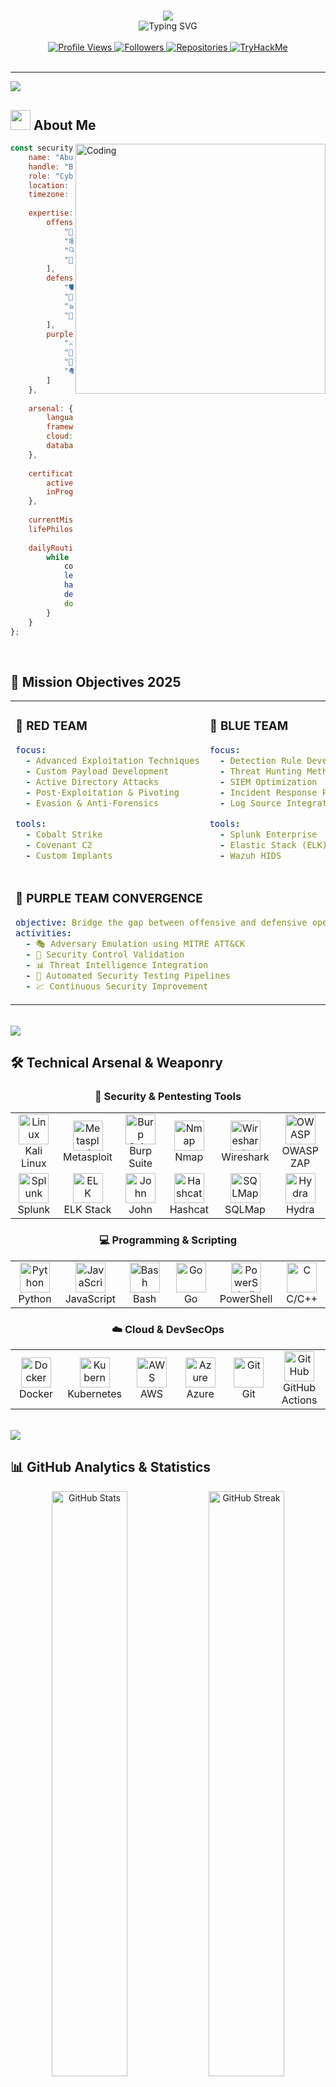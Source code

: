 # 
<div align="center">
  <img src="https://capsule-render.vercel.app/api?type=waving&color=gradient&customColorList=24,12,30&height=200&section=header&text=Cybersecurity%20Analyst&fontSize=50&fontColor=fff&animation=fadeIn&fontAlignY=38&desc=Offensive%20|%20Defensive%20|%20Purple%20Team&descAlignY=55&descSize=20"/>
</div>

<div align="center">
  <img src="https://readme-typing-svg.herokuapp.com?font=Fira+Code&weight=600&size=28&duration=2500&pause=800&color=9D4EDD&center=true&vCenter=true&repeat=true&width=700&lines=%F0%9F%9B%A1%EF%B8%8F+Security+Researcher+%26+Analyst;%F0%9F%94%B4+Red+Team+%7C+%F0%9F%94%B5+Blue+Team;%F0%9F%92%9C+Purple+Team+Operator;%F0%9F%94%90+Breaking+Systems+Ethically;%E2%9A%A1+Automating+Security+Operations" alt="Typing SVG" />
</div>

<br/>

<div align="center">
  <a href="https://github.com/bakr0x01">
    <img src="https://komarev.com/ghpvc/?username=bakr0x01&style=for-the-badge&color=blueviolet&label=PROFILE+VIEWS" alt="Profile Views"/>
  </a>
  <a href="https://github.com/bakr0x01?tab=followers">
    <img src="https://img.shields.io/github/followers/bakr0x01?style=for-the-badge&color=9D4EDD&labelColor=1a1b27&logo=github&label=FOLLOWERS" alt="Followers"/>
  </a>
  <a href="https://github.com/bakr0x01?tab=repositories">
    <img src="https://img.shields.io/badge/REPOS-50+-blueviolet?style=for-the-badge&labelColor=1a1b27&logo=github" alt="Repositories"/>
  </a>
  <a href="https://tryhackme.com/p/Bakr0x01">
    <img src="https://img.shields.io/badge/THM-TOP%201%25-success?style=for-the-badge&logo=tryhackme&logoColor=white&labelColor=1a1b27" alt="TryHackMe"/>
  </a>
</div>

<br/>

---

<img src="https://user-images.githubusercontent.com/73097560/115834477-dbab4500-a447-11eb-908a-139a6edaec5c.gif">

<br/>

## <img src="https://media2.giphy.com/media/QssGEmpkyEOhBCb7e1/giphy.gif?cid=ecf05e47a0n3gi1bfqntqmob8g9aid1oyj2wr3ds3mg700bl&rid=giphy.gif" width="32px" height="32px"> **About Me**

<img align="right" alt="Coding" width="400" src="https://user-images.githubusercontent.com/74038190/212749447-bfb7e725-6987-49d9-ae85-2015e3e7cc41.gif">

```javascript
const securityAnalyst = {
    name: "Abubakar Nasteh",
    handle: "Bakr0x01",
    role: "Cybersecurity Analyst",
    location: "127.0.0.1 | localhost",
    timezone: "EAT (UTC+3)",
    
    expertise: {
        offensive: [
            "🎯 Penetration Testing",
            "🕸️ Web Application Security",
            "🔍 Network Reconnaissance",
            "💉 Exploit Development"
        ],
        defensive: [
            "🛡️ SIEM Management (Splunk, ELK)",
            "🚨 Incident Response & Forensics",
            "📊 Log Analysis & Correlation",
            "🔐 Security Hardening"
        ],
        purple: [
            "⚔️ Threat Emulation & ATT&CK",
            "🤖 Security Automation",
            "📡 Detection Engineering",
            "🎭 Adversary Simulation"
        ]
    },
    
    arsenal: {
        languages: ["Python", "Bash", "PowerShell", "JavaScript", "Go"],
        frameworks: ["Metasploit", "Burp Suite", "Cobalt Strike"],
        cloud: ["AWS", "Azure", "Docker", "Kubernetes"],
        databases: ["MySQL", "PostgreSQL", "MongoDB"]
    },
    
    certifications: {
        active: ["CompTIA Security+", "eJPT", "Google Cybersecurity"],
        inProgress: ["OSCP 💀", "CySA+"]
    },
    
    currentMission: "Building detection rules based on red team TTPs",
    lifePhilosophy: "Break it. Secure it. Automate it. Repeat. 🔄",
    
    dailyRoutine: function() {
        while (awake) {
            coffee++;
            learn();
            hack();
            defend();
            document();
        }
    }
};
```

<br/>

## 🎯 **Mission Objectives 2025**

<table>
<tr>
<td width="50%">

### 🔴 **RED TEAM**
```yaml
focus:
  - Advanced Exploitation Techniques
  - Custom Payload Development
  - Active Directory Attacks
  - Post-Exploitation & Pivoting
  - Evasion & Anti-Forensics

tools:
  - Cobalt Strike
  - Covenant C2
  - Custom Implants
```

</td>
<td width="50%">

### 🔵 **BLUE TEAM**
```yaml
focus:
  - Detection Rule Development
  - Threat Hunting Methodologies
  - SIEM Optimization
  - Incident Response Playbooks
  - Log Source Integration

tools:
  - Splunk Enterprise
  - Elastic Stack (ELK)
  - Wazuh HIDS
```

</td>
</tr>
<tr>
<td colspan="2">

### 💜 **PURPLE TEAM CONVERGENCE**
```yaml
objective: Bridge the gap between offensive and defensive operations
activities:
  - 🎭 Adversary Emulation using MITRE ATT&CK
  - 🔬 Security Control Validation
  - 📊 Threat Intelligence Integration
  - 🤖 Automated Security Testing Pipelines
  - 📈 Continuous Security Improvement
```

</td>
</tr>
</table>

<br/>

<img src="https://user-images.githubusercontent.com/73097560/115834477-dbab4500-a447-11eb-908a-139a6edaec5c.gif">

<br/>

## 🛠️ **Technical Arsenal & Weaponry**

<div align="center">

### **🔐 Security & Pentesting Tools**

<table>
<tr>
<td align="center" width="96">
<img src="https://cdn.jsdelivr.net/gh/devicons/devicon/icons/linux/linux-original.svg" width="48" height="48" alt="Linux" />
<br>Kali Linux
</td>
<td align="center" width="96">
<img src="https://www.vectorlogo.zone/logos/metasploit/metasploit-icon.svg" width="48" height="48" alt="Metasploit" />
<br>Metasploit
</td>
<td align="center" width="96">
<img src="https://raw.githubusercontent.com/portswigger/burp-extensions-montoya-api/main/src/main/resources/burp-icon.svg" width="48" height="48" alt="Burp Suite" />
<br>Burp Suite
</td>
<td align="center" width="96">
<img src="https://nmap.org/images/nmap-logo-256x256.png" width="48" height="48" alt="Nmap" />
<br>Nmap
</td>
<td align="center" width="96">
<img src="https://www.wireshark.org/assets/images/wireshark-fin@2x.png" width="48" height="48" alt="Wireshark" />
<br>Wireshark
</td>
<td align="center" width="96">
<img src="https://avatars.githubusercontent.com/u/44528?s=200&v=4" width="48" height="48" alt="OWASP" />
<br>OWASP ZAP
</td>
</tr>
<tr>
<td align="center" width="96">
<img src="https://www.splunk.com/content/dam/splunk2/images/icons/favicons/favicon-180x180.png" width="48" height="48" alt="Splunk" />
<br>Splunk
</td>
<td align="center" width="96">
<img src="https://static-www.elastic.co/v3/assets/bltefdd0b53724fa2ce/blt36f2da8d650732a0/5d0823c3d8ff351753cbc99f/logo-elk-stack.svg" width="48" height="48" alt="ELK" />
<br>ELK Stack
</td>
<td align="center" width="96">
<img src="https://www.kali.org/tools/john/images/john-logo.svg" width="48" height="48" alt="John" />
<br>John
</td>
<td align="center" width="96">
<img src="https://hashcat.net/hashcat.png" width="48" height="48" alt="Hashcat" />
<br>Hashcat
</td>
<td align="center" width="96">
<img src="https://sqlmap.org/images/sqlmap-logo.png" width="48" height="48" alt="SQLMap" />
<br>SQLMap
</td>
<td align="center" width="96">
<img src="https://www.kali.org/tools/hydra/images/hydra-logo.svg" width="48" height="48" alt="Hydra" />
<br>Hydra
</td>
</tr>
</table>

### **💻 Programming & Scripting**

<table>
<tr>
<td align="center" width="96">
<img src="https://raw.githubusercontent.com/devicons/devicon/master/icons/python/python-original.svg" width="48" height="48" alt="Python" />
<br>Python
</td>
<td align="center" width="96">
<img src="https://raw.githubusercontent.com/devicons/devicon/master/icons/javascript/javascript-original.svg" width="48" height="48" alt="JavaScript" />
<br>JavaScript
</td>
<td align="center" width="96">
<img src="https://raw.githubusercontent.com/devicons/devicon/master/icons/bash/bash-original.svg" width="48" height="48" alt="Bash" />
<br>Bash
</td>
<td align="center" width="96">
<img src="https://raw.githubusercontent.com/devicons/devicon/master/icons/go/go-original.svg" width="48" height="48" alt="Go" />
<br>Go
</td>
<td align="center" width="96">
<img src="https://raw.githubusercontent.com/PowerShell/PowerShell/master/assets/ps_black_64.svg" width="48" height="48" alt="PowerShell" />
<br>PowerShell
</td>
<td align="center" width="96">
<img src="https://raw.githubusercontent.com/devicons/devicon/master/icons/c/c-original.svg" width="48" height="48" alt="C" />
<br>C/C++
</td>
</tr>
</table>

### **☁️ Cloud & DevSecOps**

<table>
<tr>
<td align="center" width="96">
<img src="https://raw.githubusercontent.com/devicons/devicon/master/icons/docker/docker-original.svg" width="48" height="48" alt="Docker" />
<br>Docker
</td>
<td align="center" width="96">
<img src="https://raw.githubusercontent.com/devicons/devicon/master/icons/kubernetes/kubernetes-plain.svg" width="48" height="48" alt="Kubernetes" />
<br>Kubernetes
</td>
<td align="center" width="96">
<img src="https://raw.githubusercontent.com/devicons/devicon/master/icons/amazonwebservices/amazonwebservices-original-wordmark.svg" width="48" height="48" alt="AWS" />
<br>AWS
</td>
<td align="center" width="96">
<img src="https://raw.githubusercontent.com/devicons/devicon/master/icons/azure/azure-original.svg" width="48" height="48" alt="Azure" />
<br>Azure
</td>
<td align="center" width="96">
<img src="https://raw.githubusercontent.com/devicons/devicon/master/icons/git/git-original.svg" width="48" height="48" alt="Git" />
<br>Git
</td>
<td align="center" width="96">
<img src="https://raw.githubusercontent.com/devicons/devicon/master/icons/github/github-original.svg" width="48" height="48" alt="GitHub" />
<br>GitHub Actions
</td>
</tr>
</table>

</div>

<br/>

<img src="https://user-images.githubusercontent.com/73097560/115834477-dbab4500-a447-11eb-908a-139a6edaec5c.gif">

<br/>

## 📊 **GitHub Analytics & Statistics**

<div align="center">
  
<img width="49%" src="https://github-readme-stats.vercel.app/api?username=bakr0x01&show_icons=true&theme=radical&hide_border=true&bg_color=1a1b27&title_color=9D4EDD&icon_color=9D4EDD&text_color=c9d1d9&count_private=true&include_all_commits=true" alt="GitHub Stats" />
<img width="49%" src="https://github-readme-streak-stats.herokuapp.com/?user=bakr0x01&theme=radical&hide_border=true&background=1a1b27&stroke=9D4EDD&ring=9D4EDD&fire=FF6D00&currStreakLabel=9D4EDD" alt="GitHub Streak" />

<img width="49%" src="https://github-readme-stats.vercel.app/api/top-langs/?username=bakr0x01&layout=compact&theme=radical&hide_border=true&bg_color=1a1b27&title_color=9D4EDD&text_color=c9d1d9&langs_count=8" alt="Top Languages" />
<img width="49%" src="https://github-readme-activity-graph.vercel.app/graph?username=bakr0x01&theme=react-dark&hide_border=true&bg_color=1a1b27&color=9D4EDD&line=9D4EDD&point=FFFFFF" alt="Contribution Graph" />

</div>

<div align="center">
  <img src="https://github-profile-trophy.vercel.app/?username=bakr0x01&theme=radical&no-frame=true&no-bg=true&row=1&column=7&margin-w=15&margin-h=15" alt="GitHub Trophies" />
</div>

<br/>

<img src="https://user-images.githubusercontent.com/73097560/115834477-dbab4500-a447-11eb-908a-139a6edaec5c.gif">

<br/>

## 🚀 **Featured Security Projects & Tools**

<div align="center">

<table>
<tr>
<td width="50%" valign="top">

### 🔴 **Offensive Security**

<a href="https://github.com/Abuzkah/network-scanner">
  <img align="center" src="https://github-readme-stats.vercel.app/api/pin/?username=Abuzkah&repo=network-scanner&theme=radical&hide_border=true&bg_color=1a1b27&title_color=9D4EDD&icon_color=9D4EDD&text_color=c9d1d9" />
</a>

<a href="https://github.com/Abuzkah/waf-bypass">
  <img align="center" src="https://github-readme-stats.vercel.app/api/pin/?username=Abuzkah&repo=waf-bypass&theme=radical&hide_border=true&bg_color=1a1b27&title_color=9D4EDD&icon_color=9D4EDD&text_color=c9d1d9" />
</a>

<a href="https://github.com/Abuzkah/pass-audit">
  <img align="center" src="https://github-readme-stats.vercel.app/api/pin/?username=Abuzkah&repo=pass-audit&theme=radical&hide_border=true&bg_color=1a1b27&title_color=9D4EDD&icon_color=9D4EDD&text_color=c9d1d9" />
</a>

</td>
<td width="50%" valign="top">

### 🔵 **Defensive Security**

<a href="https://github.com/Abuzkah/siem-tuner">
  <img align="center" src="https://github-readme-stats.vercel.app/api/pin/?username=Abuzkah&repo=siem-tuner&theme=radical&hide_border=true&bg_color=1a1b27&title_color=9D4EDD&icon_color=9D4EDD&text_color=c9d1d9" />
</a>

<a href="https://github.com/Abuzkah/phish-detect">
  <img align="center" src="https://github-readme-stats.vercel.app/api/pin/?username=Abuzkah&repo=phish-detect&theme=radical&hide_border=true&bg_color=1a1b27&title_color=9D4EDD&icon_color=9D4EDD&text_color=c9d1d9" />
</a>

<a href="https://github.com/Abuzkah/ir-toolkit">
  <img align="center" src="https://github-readme-stats.vercel.app/api/pin/?username=Abuzkah&repo=ir-toolkit&theme=radical&hide_border=true&bg_color=1a1b27&title_color=9D4EDD&icon_color=9D4EDD&text_color=c9d1d9" />
</a>

</td>
</tr>
</table>

</div>

<br/>

<img src="https://user-images.githubusercontent.com/73097560/115834477-dbab4500-a447-11eb-908a-139a6edaec5c.gif">

<br/>

## 🏆 **Certifications & Achievements**

<div align="center">

<table>
<tr>
<td align="center" width="33%">

### ✅ **CERTIFIED**
![CompTIA Security+](https://img.shields.io/badge/CompTIA%20Security+-EA3C2A?style=for-the-badge&logo=comptia&logoColor=white)
![eJPT](https://img.shields.io/badge/eJPT-Junior%20Pentester-4B0082?style=for-the-badge)
![Google Cybersecurity](https://img.shields.io/badge/Google-Cybersecurity-4285F4?style=for-the-badge&logo=google&logoColor=white)

</td>
<td align="center" width="33%">

### 📚 **IN PROGRESS**
![OSCP](https://img.shields.io/badge/OSCP-Preparing-FF0000?style=for-the-badge&logo=offsec&logoColor=white)
![CySA+](https://img.shields.io/badge/CySA+-Studying-EA3C2A?style=for-the-badge&logo=comptia&logoColor=white)
![CEH](https://img.shields.io/badge/CEH-Planned-00ADEF?style=for-the-badge)

</td>
<td align="center" width="33%">

### 🎯 **TARGET 2026**
![GIAC GPEN](https://img.shields.io/badge/GIAC-GPEN-00529B?style=for-the-badge)
![CRTO](https://img.shields.io/badge/CRTO-Red%20Team-8B0000?style=for-the-badge)
![PNPT](https://img.shields.io/badge/PNPT-TCM%20Security-2E8B57?style=for-the-badge)

</td>
</tr>
</table>

</div>

<br/>

<img src="https://user-images.githubusercontent.com/73097560/115834477-dbab4500-a447-11eb-908a-139a6edaec5c.gif">

<br/>

## 🎮 **CTF Performance & Training Platforms**

<div align="center">

### 🎯 **TryHackMe Profile**

[![TryHackMe](https://img.shields.io/badge/-VISIT%20MY%20PROFILE-212C42?style=for-the-badge&logo=tryhackme&logoColor=white&labelColor=9D4EDD)](https://tryhackme.com/p/Bakr0x01)

<br/>

<a href="https://tryhackme.com/p/Bakr0x01" target="_blank">
  <img src="https://tryhackme-badges.s3.amazonaws.com/Bakr0x01.png" alt="TryHackMe Badge" />
</a>

<br/>
<br/>

### 📊 **Platform Statistics**

| 🎯 Platform | 📈 Progress | 🏅 Rank/Level | 🎓 Focus Area | ⭐ Highlights |
|------------|------------|--------------|--------------|--------------|
| **<img src="https://tryhackme.com/img/favicon.png" width="20"/> TryHackMe** | ![](https://img.shields.io/badge/Rooms-150+-brightgreen?style=flat-square) | ![](https://img.shields.io/badge/Top-1%25-success?style=flat-square) | Offensive Security | 10K+ Points |
| **<img src="https://www.hackthebox.com/images/favicon.png" width="20"/> HackTheBox** | ![](https://img.shields.io/badge/Machines-25+-yellow?style=flat-square) | ![](https://img.shields.io/badge/Rank-Hacker-orange?style=flat-square) | Penetration Testing | Active Player |
| **<img src="https://letsdefend.io/images/favicon.png" width="20"/> LetsDefend** | ![](https://img.shields.io/badge/Alerts-100+-blue?style=flat-square) | ![](https://img.shields.io/badge/Role-SOC%20Analyst-informational?style=flat-square) | Blue Team | Incident Response |
| **<img src="https://cyberdefenders.org/static/img/favicon.ico" width="20"/> CyberDefenders** | ![](https://img.shields.io/badge/Challenges-30+-purple?style=flat-square) | ![](https://img.shields.io/badge/Level-Advanced-blueviolet?style=flat-square) | DFIR | Digital Forensics |
| **<img src="https://pentesterlab.com/favicon.ico" width="20"/> PentesterLab** | ![](https://img.shields.io/badge/Badges-15+-orange?style=flat-square) | ![](https://img.shields.io/badge/Tier-Pro-red?style=flat-square) | Web Security | Bug Hunting |

</div>

<br/>

<img src="https://user-images.githubusercontent.com/73097560/115834477-dbab4500-a447-11eb-908a-139a6edaec5c.gif">

<br/>

## 📚 **Cybersecurity Learning Journey**

```mermaid
%%{init: {'theme':'dark', 'themeVariables': { 'primaryColor':'#9D4EDD'}}}%%
graph LR
    A[🔰 Security<br/>Fundamentals] -->|2022| B[🌐 Network<br/>Security]
    B -->|2023| C[🕸️ Web App<br/>Security]
    C --> D[☁️ Cloud<br/>Security]
    D --> E[🔄 DevSecOps]
    E --> F[🔍 Threat<br/>Hunting]
    F --> G[💜 Purple Team<br/>Operations]
    G --> H[🎭 Adversary<br/>Emulation]
    
    style A fill:#1a1b27,stroke:#9D4EDD,stroke-width:2px,color:#fff
    style B fill:#1a1b27,stroke:#9D4EDD,stroke-width:2px,color:#fff
    style C fill:#1a1b27,stroke:#9D4EDD,stroke-width:2px,color:#fff
    style D fill:#1a1b27,stroke:#9D4EDD,stroke-width:2px,color:#fff
    style E fill:#1a1b27,stroke:#9D4EDD,stroke-width:2px,color:#fff
    style F fill:#1a1b27,stroke:#9D4EDD,stroke-width:2px,color:#fff
    style G fill:#9D4EDD,stroke:#9D4EDD,stroke-width:3px,color:#fff
    style H fill:#FF6D00,stroke:#FF6D00,stroke-width:2px,color:#fff
```

<div align="center">

### 🎓 **Current Learning Focus**

| Category | Technologies | Status |
|----------|-------------|---------|
| **🔴 Red Teaming** | Cobalt Strike, Covenant, Mythic C2 | ![](https://img.shields.io/badge/Status-Active-success?style=flat-square) |
| **🔵 Blue Teaming** | Splunk, Elastic SIEM, Wazuh | ![](https://img.shields.io/badge/Status-Active-success?style=flat-square) |
| **☁️ Cloud Security** | AWS Security, Azure Sentinel | ![](https://img.shields.io/badge/Status-Learning-yellow?style=flat-square) |
| **🤖 Automation** | Python, Ansible, Terraform | ![](https://img.shields.io/badge/Status-Practicing-blue?style=flat-square) |
| **🎯 MITRE ATT&CK** | Adversary Emulation, Detection | ![](https://img.shields.io/badge/Status-Implementing-orange?style=flat-square) |

</div>

<br/>

<img src="https://user-images.githubusercontent.com/73097560/115834477-dbab4500-a447-11eb-908a-139a6edaec5c.gif">

<br/>

## 💼 **Professional Experience**

<div align="center">

```yaml
career_timeline:
  
  - role: "🔒 Security Analyst"
    company: "Esoteric Strats"
    period: "2024 - Present"
    location: "Remote"
    responsibilities:
      - "🚨 24/7 SOC operations and incident response"
      - "🔍 Threat hunting using MITRE ATT&CK framework"
      - "📊 SIEM management and rule optimization (Splunk)"
      - "💜 Purple team exercise coordination and execution"
      - "🤖 Security automation and playbook development"
    achievements:
      - "Reduced false positive rate by 45%"
      - "Developed 50+ custom detection rules"
      - "Led 10+ purple team engagements"
    
  - role: "🔍 Junior Penetration Tester"
    company: "Rozalla Inc"
    period: "2023 - 2024"
    location: "Hybrid"
    responsibilities:
      - "🎯 Web application and network penetration testing"
      - "📝 Comprehensive security assessment reporting"
      - "🔧 Vulnerability remediation guidance"
      - "🛡️ Security architecture reviews"
    achievements:
      - "Completed 25+ penetration tests"
      - "Identified 100+ critical vulnerabilities"
      - "100% client satisfaction rate"
    
  - role: "💻 IT Support Specialist"
    company: "HDF"
    period: "2022 - 2023"
    location: "On-site"
    responsibilities:
      - "🔐 Security-focused IT support and system administration"
      - "📚 User security awareness training programs"
      - "🛠️ Security tool deployment and configuration"
      - "📊 Security compliance monitoring"
    achievements:
      - "Reduced security incidents by 60%"
      - "Trained 200+ employees on security best practices"
```

</div>

<br/>

<img src="https://user-images.githubusercontent.com/73097560/115834477-dbab4500-a447-11eb-908a-139a6edaec5c.gif">

<br/>

## 📝 **Latest Blog Posts & Security Research**

<div align="center">

<table>
<tr>
<td width="50%">

### 🔴 **Offensive Security**
- 📌 [**Purple Team Exercise: Detecting Kerberoasting Attacks**](https://medium.com/@Bakr0x01)
  <br/>*How to detect and prevent Kerberoasting in Active Directory*
  
- 📌 [**From SQLi to RCE: A HackTheBox Walkthrough**](https://medium.com/@Bakr0x01)
  <br/>*Complete exploitation chain on HTB machine*
  
- 📌 [**Bypassing Modern WAF Solutions**](https://medium.com/@Bakr0x01)
  <br/>*Techniques for evading web application firewalls*

</td>
<td width="50%">

### 🔵 **Defensive Security**
- 📌 [**Building a Home SOC Lab with Elastic Stack**](https://medium.com/@Bakr0x01)
  <br/>*Complete guide to setting up your own security lab*
  
- 📌 [**OSCP Prep: My Journey and Resources**](https://medium.com/@Bakr0x01)
  <br/>*Study plan and recommended resources for OSCP*
  
- 📌 [**Automating Security Tasks with Python**](https://medium.com/@Bakr0x01)
  <br/>*Building custom security automation tools*

</td>
</tr>
</table>

<br/>

[![Medium](https://img.shields.io/badge/Read%20More%20on-Medium-12100E?style=for-the-badge&logo=medium&logoColor=white&labelColor=9D4EDD)](https://medium.com/@Bakr0x01)

</div>

<br/>

<img src="https://user-images.githubusercontent.com/73097560/115834477-dbab4500-a447-11eb-908a-139a6edaec5c.gif">

<br/>

## 🤝 **Connect & Collaborate**

<div align="center">

<table>
<tr>
<td align="center">
<a href="https://linkedin.com/in/Abubakar_Nasteh">
<img src="https://img.shields.io/badge/LinkedIn-0077B5?style=for-the-badge&logo=linkedin&logoColor=white&labelColor=1a1b27" alt="LinkedIn"/>
</a>
<br/>
<sub>Professional Network</sub>
</td>
<td align="center">
<a href="https://twitter.com/Bakr0x01">
<img src="https://img.shields.io/badge/Twitter-1DA1F2?style=for-the-badge&logo=twitter&logoColor=white&labelColor=1a1b27" alt="Twitter"/>
</a>
<br/>
<sub>Security Updates</sub>
</td>
<td align="center">
<a href="https://medium.com/@Bakr0x01">
<img src="https://img.shields.io/badge/Medium-12100E?style=for-the-badge&logo=medium&logoColor=white&labelColor=1a1b27" alt="Medium"/>
</a>
<br/>
<sub>Technical Blog</sub>
</td>
</tr>
<tr>
<td align="center">
<a href="https://discord.gg/Bakr0x01">
<img src="https://img.shields.io/badge/Discord-5865F2?style=for-the-badge&logo=discord&logoColor=white&labelColor=1a1b27" alt="Discord"/>
</a>
<br/>
<sub>Community Chat</sub>
</td>
<td align="center">
<a href="mailto:your.email@example.com">
<img src="https://img.shields.io/badge/Email-D14836?style=for-the-badge&logo=gmail&logoColor=white&labelColor=1a1b27" alt="Email"/>
</a>
<br/>
<sub>Direct Contact</sub>
</td>
<td align="center">
<a href="https://github.com/bakr0x01">
<img src="https://img.shields.io/badge/GitHub-181717?style=for-the-badge&logo=github&logoColor=white&labelColor=1a1b27" alt="GitHub"/>
</a>
<br/>
<sub>Open Source</sub>
</td>
</tr>
</table>

<br/>

### 💬 **Open to Collaboration On:**

![Security Research](https://img.shields.io/badge/🔬-Security%20Research-9D4EDD?style=for-the-badge)
![Bug Bounty](https://img.shields.io/badge/🐛-Bug%20Bounty-FF6D00?style=for-the-badge)
![Open Source](https://img.shields.io/badge/🚀-Open%20Source-00C853?style=for-the-badge)
![CTF Teams](https://img.shields.io/badge/🎯-CTF%20Teams-1E88E5?style=for-the-badge)
![Purple Team](https://img.shields.io/badge/💜-Purple%20Team%20Ops-9C27B0?style=for-the-badge)

</div>

<br/>

<img src="https://user-images.githubusercontent.com/73097560/115834477-dbab4500-a447-11eb-908a-139a6edaec5c.gif">

<br/>

## 🎨 **Skills Visualization**

<div align="center">

### **Technical Proficiency**

```text
Penetration Testing    ████████████████████░   95%
Web App Security       ██████████████████░░░   90%
Network Security       █████████████████░░░░   85%
SIEM & Log Analysis    ████████████████░░░░░   80%
Incident Response      ███████████████░░░░░░   75%
Malware Analysis       ██████████████░░░░░░░   70%
Cloud Security         ████████████░░░░░░░░░   60%
Exploit Development    ███████████░░░░░░░░░░   55%
```

### **Programming Languages**

<img src="https://skillicons.dev/icons?i=python,bash,powershell,javascript,go,c,cpp,rust&theme=dark" />

### **Security Frameworks & Standards**

![MITRE ATT&CK](https://img.shields.io/badge/MITRE-ATT%26CK-FF0000?style=flat-square&logo=mitre&logoColor=white)
![OWASP Top 10](https://img.shields.io/badge/OWASP-Top%2010-000000?style=flat-square&logo=owasp&logoColor=white)
![NIST](https://img.shields.io/badge/NIST-Framework-0066CC?style=flat-square)
![CIS Controls](https://img.shields.io/badge/CIS-Controls-4A90E2?style=flat-square)
![ISO 27001](https://img.shields.io/badge/ISO-27001-FF0000?style=flat-square)
![PTES](https://img.shields.io/badge/PTES-Standard-008000?style=flat-square)

</div>

<br/>

<img src="https://user-images.githubusercontent.com/73097560/115834477-dbab4500-a447-11eb-908a-139a6edaec5c.gif">

<br/>

## 💡 **Hacker's Corner - Fun Facts**

<div align="center">

<table>
<tr>
<td width="50%" valign="top">

### 🎯 **My Cybersecurity Journey**

```python
class HackerLife:
    def __init__(self):
        self.first_flag = "2022"
        self.addiction = "CTFs & Bug Bounties"
        self.fuel = "☕ Coffee + 🍕 Pizza"
        self.sleep_schedule = "404 Not Found"
        
    def daily_routine(self):
        activities = [
            "Wake up at noon",
            "Check security news",
            "Solve CTF challenges",
            "Work on projects",
            "Hunt for bugs",
            "Write exploits",
            "Document findings",
            "Sleep (maybe)"
        ]
        return activities
    
    def philosophy(self):
        return """
        Everything is vulnerable.
        Nothing is secure.
        The question is: 
        Can YOU find it? 🔍
        """
```

</td>
<td width="50%" valign="top">

### 📚 **Currently**

- 📖 **Reading:** *"The Art of Deception"* by Kevin Mitnick
- 🎓 **Learning:** Advanced Active Directory attacks
- 🔬 **Researching:** Zero-day vulnerability discovery
- 🎯 **Target:** OSCP certification in 2025
- 🏆 **Goal:** Contribute to security research

### 🎮 **When Not Hacking**

- 🕹️ Gaming (RTS & Strategy games)
- 🏠 Building home lab environments
- 🎵 Listening to cyberpunk music
- 🤖 Tinkering with Raspberry Pi projects
- 📺 Watching security conferences (DEF CON, Black Hat)

### 🔐 **Favorite Things**

- **Vulnerability Type:** Logic flaws & race conditions
- **Attack Vector:** Chaining multiple vulnerabilities
- **Tool:** Custom Python scripts
- **OS:** Kali Linux & Parrot OS
- **Quote:** *"Hack the planet!"* 🌍

</td>
</tr>
</table>

</div>

<br/>

<img src="https://user-images.githubusercontent.com/73097560/115834477-dbab4500-a447-11eb-908a-139a6edaec5c.gif">

<br/>

## 📈 **2025 Goals & Roadmap**

<div align="center">

```mermaid
%%{init: {'theme':'dark', 'themeVariables': { 'primaryColor':'#9D4EDD'}}}%%
gantt
    title 2025 Cybersecurity Roadmap
    dateFormat YYYY-MM
    
    section Certifications
    OSCP Preparation    :2025-01, 2025-06
    OSCP Exam          :milestone, 2025-06, 0d
    CySA+ Study        :2025-03, 2025-07
    CRTO Training      :2025-08, 2025-12
    
    section Skills
    Advanced Red Team  :2025-01, 2025-12
    Cloud Security     :2025-01, 2025-06
    Malware Analysis   :2025-06, 2025-12
    
    section Projects
    Home SOC Lab       :2025-01, 2025-03
    Detection Rules    :2025-01, 2025-12
    Open Source Tools  :2025-04, 2025-12
    
    section Community
    Blog Posts         :2025-01, 2025-12
    CTF Participation  :2025-01, 2025-12
    Conference Talks   :milestone, 2025-09, 0d
```

### **Quarterly Objectives**

| Quarter | Focus Area | Key Deliverables |
|---------|-----------|------------------|
| **Q1 2025** | 🔴 Red Team Skills | OSCP Lab completion, 50 boxes pwned |
| **Q2 2025** | 📜 Certifications | OSCP certification, CySA+ prep |
| **Q3 2025** | ☁️ Cloud Security | AWS/Azure security projects |
| **Q4 2025** | 💜 Purple Team | Advanced threat emulation framework |

</div>

<br/>

<img src="https://user-images.githubusercontent.com/73097560/115834477-dbab4500-a447-11eb-908a-139a6edaec5c.gif">

<br/>

## 🌟 **Support My Work**

<div align="center">

If you find my projects helpful or learn something from my content, consider:

<table>
<tr>
<td align="center">
<a href="https://github.com/bakr0x01">
<img src="https://img.shields.io/badge/⭐-Star%20My%20Repos-FFD700?style=for-the-badge&logo=github&logoColor=black&labelColor=1a1b27" alt="Star"/>
</a>
<br/>
<sub>Show your appreciation</sub>
</td>
<td align="center">
<a href="https://github.com/bakr0x01?tab=followers">
<img src="https://img.shields.io/badge/👥-Follow%20Me-9D4EDD?style=for-the-badge&logo=github&logoColor=white&labelColor=1a1b27" alt="Follow"/>
</a>
<br/>
<sub>Stay updated</sub>
</td>
<td align="center">
<a href="#">
<img src="https://img.shields.io/badge/🤝-Collaborate-00C853?style=for-the-badge&logo=handshake&logoColor=white&labelColor=1a1b27" alt="Collaborate"/>
</a>
<br/>
<sub>Let's work together</sub>
</td>
</tr>
</table>

<br/>

### 💜 **"Security is not a product, but a process."** - Bruce Schneier

</div>

<br/>

<img src="https://user-images.githubusercontent.com/73097560/115834477-dbab4500-a447-11eb-908a-139a6edaec5c.gif">

<br/>

---

<div align="center">

### 💜 **Purple Team Philosophy**

<img src="https://media.giphy.com/media/L1R1tvI9svkIWwpVYr/giphy.gif" width="400"/>

```python
#!/usr/bin/env python3
# The Hacker's Creed

class SecurityMindset:
    def __init__(self):
        self.belief = "Everything can be hacked"
        self.responsibility = "Hack ethically and legally"
        self.mission = "Make the digital world safer"
        
    def purple_team_loop(self):
        while True:
            self.red_team()   # Break into systems
            self.blue_team()  # Detect and defend
            self.document()   # Share knowledge
            self.improve()    # Iterate and enhance
            
    def motto(self):
        return """
        🔴 Think like an attacker
        🔵 Defend like a guardian  
        💜 Collaborate like a team
        
        The best defense understands the offense.
        The best offense respects the defense.
        """

if __name__ == "__main__":
    hacker = SecurityMindset()
    hacker.purple_team_loop()
```

<br/>

![Typing SVG](https://readme-typing-svg.herokuapp.com?font=Fira+Code&weight=600&size=18&duration=3000&pause=1000&color=9D4EDD&center=true&vCenter=true&width=800&lines=Thanks+for+visiting+my+profile!+%F0%9F%91%8B;Let's+connect+and+collaborate+on+security+projects!+%F0%9F%A4%9D;Stay+curious%2C+stay+ethical%2C+hack+responsibly!+%F0%9F%94%90;The+best+way+to+predict+the+future+is+to+secure+it!+%F0%9F%9B%A1%EF%B8%8F)

<br/>

<img width="100%" src="https://capsule-render.vercel.app/api?type=waving&color=gradient&customColorList=24,12,30&height=120&section=footer&animation=fadeIn"/>

</div>

<!-- 
╔═══════════════════════════════════════════════════════════════╗
║                                                               ║
║   "In the world of cybersecurity, you're either the          ║
║    hunter or the hunted. Choose your side wisely."           ║
║                                                               ║
║   - Bakr0x01                                                  ║
║                                                               ║
╚═══════════════════════════════════════════════════════════════╝
-->

<!-- Easter Egg: If you're reading this, you have good attention to detail! 
     That's a crucial skill in cybersecurity. Keep hacking! 🔍 -->
